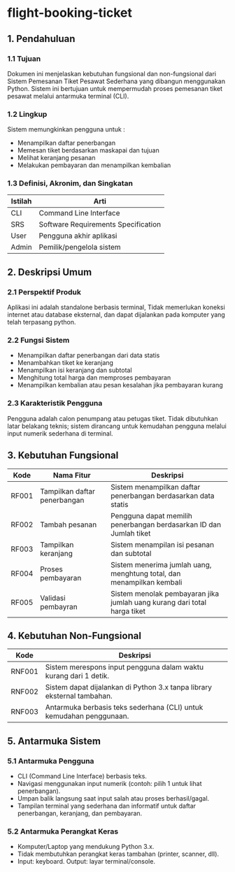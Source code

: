 # flight-booking-ticket
## 1. Pendahuluan
### 1.1 Tujuan
Dokumen ini menjelaskan kebutuhan fungsional dan non-fungsional dari Sistem Pemesanan Tiket Pesawat Sederhana yang dibangun menggunakan Python. Sistem ini bertujuan untuk mempermudah proses pemesanan tiket pesawat melalui antarmuka terminal (CLI).
### 1.2 Lingkup
Sistem memungkinkan pengguna untuk :
* Menampilkan daftar penerbangan
* Memesan tiket berdasarkan maskapai dan tujuan
* Melihat keranjang pesanan
* Melakukan pembayaran dan menampilkan kembalian
### 1.3 Definisi, Akronim, dan Singkatan
| Istilah | Arti                               |
----------|------------------------------------|
| CLI	    |Command Line Interface              |
| SRS	    |Software Requirements Specification |
| User	  | Pengguna akhir aplikasi            |
| Admin	  | Pemilik/pengelola sistem           |
## 2. Deskripsi Umum
### 2.1 Perspektif Produk
Aplikasi ini adalah standalone berbasis terminal, Tidak memerlukan koneksi internet atau database eksternal, dan dapat dijalankan pada komputer yang telah terpasang python.
### 2.2 Fungsi Sistem
* Menampilkan daftar penerbangan dari data statis
* Menambahkan tiket ke keranjang
* Menampilkan isi keranjang dan subtotal
* Menghitung total harga dan memproses pembayaran
* Menampilkan kembalian atau pesan kesalahan jika pembayaran kurang
### 2.3 Karakteristik Pengguna
Pengguna adalah calon penumpang atau petugas tiket. Tidak dibutuhkan latar belakang teknis; sistem dirancang untuk kemudahan pengguna melalui input numerik sederhana di terminal.
## 3. Kebutuhan Fungsional
|  Kode  | Nama Fitur                   | Deskripsi                                                                |
|--------|------------------------------|--------------------------------------------------------------------------|
| RF001  | Tampilkan daftar penerbangan | Sistem menampilkan daftar penerbangan berdasarkan data statis            |
| RF002  | Tambah pesanan               | Pengguna dapat memilih penerbangan berdasarkan ID dan Jumlah tiket       |
| RF003  | Tampilkan keranjang          | Sistem menampilan isi pesanan dan subtotal                               |
| RF004  | Proses pembayaran            | Sistem menerima jumlah uang, menghtung total, dan menampilkan kembali    |
| RF005  | Validasi pembayran           | Sistem menolak pembayaran jika jumlah uang kurang dari total harga tiket |
## 4. Kebutuhan Non-Fungsional
| Kode   | Deskripsi                                                                 |
|--------|---------------------------------------------------------------------------|
| RNF001 | Sistem merespons input pengguna dalam waktu kurang dari 1 detik.         |
| RNF002 | Sistem dapat dijalankan di Python 3.x tanpa library eksternal tambahan.  |
| RNF003 | Antarmuka berbasis teks sederhana (CLI) untuk kemudahan penggunaan.      |
## 5. Antarmuka Sistem
### 5.1 Antarmuka Pengguna
* CLI (Command Line Interface) berbasis teks.
* Navigasi menggunakan input numerik (contoh: pilih 1 untuk lihat penerbangan).
* Umpan balik langsung saat input salah atau proses berhasil/gagal.
* Tampilan terminal yang sederhana dan informatif untuk daftar penerbangan, keranjang, dan pembayaran.
### 5.2 Antarmuka Perangkat Keras
* Komputer/Laptop yang mendukung Python 3.x.
* Tidak membutuhkan perangkat keras tambahan (printer, scanner, dll).
* Input: keyboard. Output: layar terminal/console.

